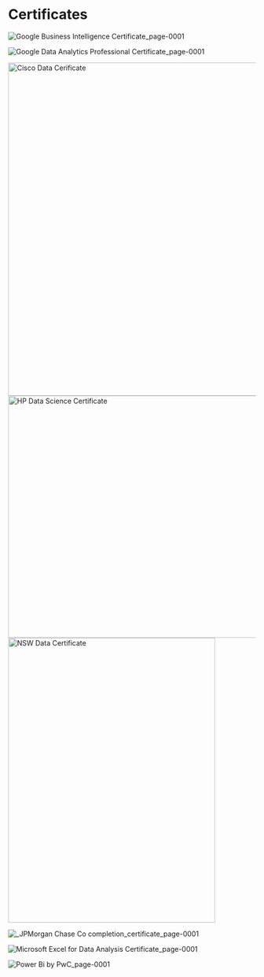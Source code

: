 # Certificates


![Google Business Intelligence Certificate_page-0001](https://github.com/user-attachments/assets/80410f92-523b-43bf-b466-507fcc1d4049)


![Google Data Analytics Professional Certificate_page-0001](https://github.com/user-attachments/assets/d8a02ea9-3e92-4d91-b879-74fd3f534c8a)


<img width="872" height="677" alt="Cisco Data Cerificate" src="https://github.com/user-attachments/assets/6ba67b9a-0cc7-4ee1-b713-aaa0a9c6cc92" />


<img width="720" height="492" alt="HP Data Science Certificate" src="https://github.com/user-attachments/assets/35d8810f-cf26-4368-9974-b1e810de2887" />


<img width="421" height="579" alt="NSW Data Certificate" src="https://github.com/user-attachments/assets/d4cc642e-1de7-4968-af00-d8ccbb0aece0" />


![_JPMorgan Chase   Co  completion_certificate_page-0001](https://github.com/user-attachments/assets/6a109e79-284b-4e19-8222-c572c758586e)


![Microsoft Excel for Data Analysis Certificate_page-0001](https://github.com/user-attachments/assets/b560839a-251f-4ef1-9427-0264f56660b2)


![Power Bi by PwC_page-0001](https://github.com/user-attachments/assets/6c27fd47-5c0b-4c95-b471-40d87485b093)
